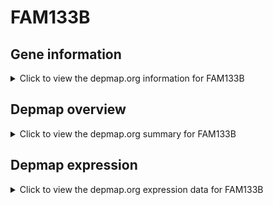 <h1>FAM133B</h1>

<h2>Gene information</h2>
<details>
  <summary>Click to view the depmap.org information for FAM133B</summary>
  <iframe src="https://depmap.org/portal/gene/FAM133B?tab=about" style="border:none;width:100%;height:800px"></iframe>
</details>

<h2>Depmap overview</h2>
<details>
  <summary>Click to view the depmap.org summary for FAM133B</summary>
  <iframe src="https://depmap.org/portal/gene/FAM133B?tab=overview" style="border:none;width:100%;height:800px"></iframe>
</details>

<h2>Depmap expression</h2>
<details>
  <summary>Click to view the depmap.org expression data for FAM133B</summary>
  <iframe src="https://depmap.org/portal/gene/FAM133B?tab=characterization" style="border:none;width:100%;height:800px"></iframe>
</details>


<!--
<h2>Reactome Pathway diagram</h2>
PNAME
-->


